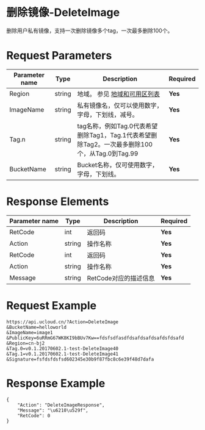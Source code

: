 # 删除镜像-DeleteImage

删除用户私有镜像，支持一次删除镜像多个tag，一次最多删除100个。

# Request Parameters
|Parameter name|Type|Description|Required|
|---|---|---|---|
|Region|string|地域。 参见 [地域和可用区列表](../summary/regionlist.html)|**Yes**|
|ImageName|string|私有镜像名，仅可以使用数字，字母，下划线，减号。|**Yes**|
|Tag.n|string|tag名称，例如Tag.0代表希望删除Tag1，Tag.1代表希望删除Tag2。一次最多删除100个，从Tag.0到Tag.99|**Yes**|
|BucketName|string|Bucket名称，仅可使用数字，字母，下划线。|**Yes**|

# Response Elements
|Parameter name|Type|Description|Required|
|---|---|---|---|
|RetCode|int|返回码|**Yes**|
|Action|string|操作名称|**Yes**|
|RetCode|int|返回码|**Yes**|
|Action|string|操作名称|**Yes**|
|Message|string|RetCode对应的描述信息|**Yes**|

# Request Example
```
https://api.ucloud.cn/?Action=DeleteImage
&BucketName=helloworld
&ImageName=image1
&PublicKey=6uRRmG67WK8KI9bBUv7Kw==fdsfsdfasdfdsafdsafdsafdsfdsafd
&Region=cn-bj2
&Tag.0=v0.1.20170602.1-test-DeleteImage40
&Tag.1=v0.1.20170602.1-test-DeleteImage41
&Signature=fsfdsfdsfsd602345e30b9f87fbc8c6e39f48d7dafa
```

# Response Example
```
{
    "Action": "DeleteImageResponse", 
    "Message": "\u6210\u529f", 
    "RetCode": 0
}
```

